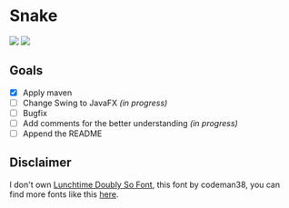 # Snake
![](https://img.shields.io/badge/language-java-blue.svg)
[![](https://img.shields.io/github/license/mashape/apistatus.svg)](./LICENSE)

## Goals
* [x] Apply maven
* [ ] Change Swing to JavaFX *(in progress)*
* [ ] Bugfix
* [ ] Add comments for the better understanding *(in progress)*
* [ ] Append the README

## Disclaimer
I don't own [Lunchtime Doubly So Font](src\main\resources\font\lunchds.ttf), 
this font by codeman38, you can find more fonts like this [here](https://www.1001fonts.com/lunchtime-doubly-so-font.html).
